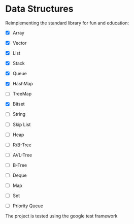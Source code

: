 # Data Structures

Reimplementing the standard library for fun and education:

- [x] Array
- [x] Vector
- [x] List
- [x] Stack
- [x] Queue
- [x] HashMap
- [ ] TreeMap
- [x] Bitset
- [ ] String
- [ ] Skip List
- [ ] Heap
- [ ] R/B-Tree
- [ ] AVL-Tree
- [ ] B-Tree
- [ ] Deque

- [ ] Map
- [ ] Set
- [ ] Priority Queue

The project is tested using the google test framework
